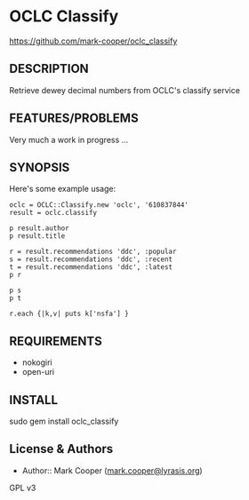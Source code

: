 OCLC Classify
=============

https://github.com/mark-cooper/oclc_classify

DESCRIPTION
-----------

Retrieve dewey decimal numbers from OCLC's classify service

FEATURES/PROBLEMS
-----------------

Very much a work in progress ...

SYNOPSIS
--------

Here's some example usage:

    oclc = OCLC::Classify.new 'oclc', '610837844'
    result = oclc.classify

    p result.author
    p result.title

    r = result.recommendations 'ddc', :popular
    s = result.recommendations 'ddc', :recent
    t = result.recommendations 'ddc', :latest
    p r

    p s
    p t

    r.each {|k,v| puts k['nsfa'] }

REQUIREMENTS
------------

- nokogiri
- open-uri

INSTALL
-------

sudo gem install oclc_classify

License & Authors
-----------------
- Author:: Mark Cooper (<mark.cooper@lyrasis.org>)

GPL v3

